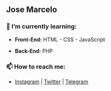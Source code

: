 ## Jose Marcelo
### 🌱 I’m currently learning:
- **Front-End:** HTML - CSS - JavaScript

- **Back-End:** PHP

### 📫 How to reach me:
- [Instagram](https://www.instagram.com/JMSsMarcelo/) | [Twitter](https://twitter.com/JMSsMarcelo) | [Telegram](https://t.me/JMSsMarcelo)
<!--
**jmsmarcelo/jmsmarcelo** is a ✨ _special_ ✨ repository because its `README.md` (this file) appears on your GitHub profile.

Here are some ideas to get you started:

- 🔭 I’m currently working on ...
- 🌱 I’m currently learning ...
- 👯 I’m looking to collaborate on ...
- 🤔 I’m looking for help with ...
- 💬 Ask me about ...
- 📫 How to reach me: ...
- 😄 Pronouns: ...
- ⚡ Fun fact: ...
-->

